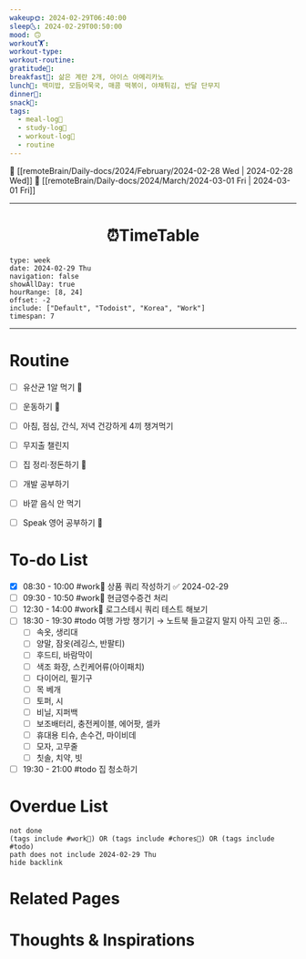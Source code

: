 ```yaml
---
wakeup🌞: 2024-02-29T06:40:00
sleep🌜: 2024-02-29T00:50:00
mood: 🙃
workout🏋️: 
workout-type: 
workout-routine: 
gratitude🙏: 
breakfast🍳: 삶은 계란 2개, 아이스 아메리카노
lunch🍚: 백미밥, 모듬어묵국, 매콤 떡볶이, 야채튀김, 반달 단무지
dinner🥗: 
snack🍬: 
tags:
  - meal-log📝
  - study-log📓
  - workout-log💪
  - routine
---
```


🔺 [[remoteBrain/Daily-docs/2024/February/2024-02-28 Wed | 2024-02-28 Wed]]
🔻 [[remoteBrain/Daily-docs/2024/March/2024-03-01 Fri | 2024-03-01 Fri]]
___
<h1> <center>⏰TimeTable </center> </h1>

```gEvent
type: week
date: 2024-02-29 Thu
navigation: false
showAllDay: true
hourRange: [8, 24]
offset: -2
include: ["Default", "Todoist", "Korea", "Work"]
timespan: 7
```

--- 


# Routine 

- [ ] 유산균 1알 먹기 🔼 
- [ ] 운동하기 🔼
- [ ] 아침, 점심, 간식, 저녁 건강하게 4끼 챙겨먹기
- [ ] 무지출 챌린지 
- [ ] 집 정리·정돈하기 🔼
- [ ] 개발 공부하기
- [ ] 바깥 음식 안 먹기 
- [ ] Speak 영어 공부하기 🔼 


# To-do List

- [x] 08:30 - 10:00 #work💼 상품 쿼리 작성하기 ✅ 2024-02-29
- [ ] 09:30 - 10:50 #work💼 현금영수증건 처리
- [ ] 12:30 - 14:00 #work💼 로그스테시 쿼리 테스트 해보기
- [ ] 18:30 - 19:30 #todo 여행 가방 챙기기 → 노트북 들고갈지 말지 아직 고민 중... 
	- [ ] 속옷, 생리대
	- [ ] 양말, 잠옷(레깅스, 반팔티)
	- [ ] 후드티, 바람막이
	- [ ] 색조 화장, 스킨케어류(아이패치)
	- [ ] 다이어리, 필기구
	- [ ] 목 베개
	- [ ] 토퍼, 시
	- [ ] 비닐, 지퍼백
	- [ ] 보조배터리, 충전케이블, 에어팟, 셀카
	- [ ] 휴대용 티슈, 손수건, 마이비데
	- [ ] 모자, 고무줄
	- [ ] 칫솔, 치약, 빗
- [ ] 19:30 - 21:00 #todo 집 청소하기

# Overdue List
```tasks
not done
(tags include #work💼) OR (tags include #chores🧺) OR (tags include #todo)
path does not include 2024-02-29 Thu
hide backlink
```

# Related Pages



# Thoughts & Inspirations

